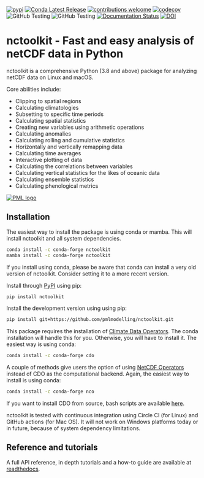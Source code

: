
<!-- README.md is generated from README.Rmd. Please edit that file -->

[![pypi](https://img.shields.io/pypi/v/nctoolkit.svg)](https://pypi.python.org/pypi/nctoolkit/)
[![Conda Latest Release](https://anaconda.org/conda-forge/nctoolkit/badges/version.svg)](https://anaconda.org/conda-forge/nctoolkit/)
[![contributions welcome](https://img.shields.io/badge/contributions-welcome-brightgreen.svg?style=flat)](https://github.com/pmlmodelling/nctoolkit/issues) 
[![codecov](https://codecov.io/gh/pmlmodelling/nctoolkit/branch/master/graph/badge.svg)](https://codecov.io/gh/pmlmodelling/nctoolkit)
![GitHub Testing](https://github.com/pmlmodelling/nctoolkit/actions/workflows/python-app-macos.yml/badge.svg)
![GitHub Testing](https://github.com/pmlmodelling/nctoolkit/actions/workflows/python-app-linux.yml/badge.svg)
[![Documentation Status](https://readthedocs.org/projects/nctoolkit/badge/?version=latest)](https://nctoolkit.readthedocs.io/en/latest/?badge=latest)
[![DOI](https://zenodo.org/badge/DOI/10.5281/zenodo.3938745.svg)](https://doi.org/10.5281/zenodo.3938745)






# nctoolkit - Fast and easy analysis of netCDF data in Python 

nctoolkit is a comprehensive Python (3.8 and above) package for analyzing netCDF data on Linux and macOS.

Core abilities include:
   - Clipping to spatial regions
   - Calculating climatologies
   - Subsetting to specific time periods
   - Calculating spatial statistics
   - Creating new variables using arithmetic operations
   - Calculating anomalies
   - Calculating rolling and cumulative statistics
   - Horizontally and vertically remapping data
   - Calculating time averages
   - Interactive plotting of data
   - Calculating the correlations between variables
   - Calculating vertical statistics for the likes of oceanic data
   - Calculating ensemble statistics
   - Calculating phenological metrics

[![PML logo](docs/source/pml-logo.gif)](https://pml.ac.uk/)


## Installation

The easiest way to install the package is using conda or mamba. This will install nctoolkit and all system dependencies.
```sh
conda install -c conda-forge nctoolkit
mamba install -c conda-forge nctoolkit
```

If you install using conda, please be aware that conda can install a very old version of nctoolkit. Consider setting it to a more recent version.

Install through [PyPI](https://pypi.org/project/nctoolkit/) using pip:
```sh
pip install nctoolkit 
```

Install the development version using using pip:
```sh
pip install git+https://github.com/pmlmodelling/nctoolkit.git
```

This package requires the installation of [Climate Data Operators](https://code.mpimet.mpg.de/projects/cdo/wiki). The conda installation will handle this for you. Otherwise, you will have to install it.  The easiest way is using conda:

```sh
conda install -c conda-forge cdo 
```

A couple of methods give users the option of using [NetCDF Operators](http://nco.sourceforge.net/) instead of CDO as the computational backend. Again, the easiest way to install is using conda:

```sh
conda install -c conda-forge nco 
```

If you want to install CDO from source, bash scripts are available [here](https://github.com/pmlmodelling/nctoolkit/tree/master/cdo_installers).
 
nctoolkit is tested with continuous integration using Circle CI (for Linux) and GitHub actions (for Mac OS). It will not work on Windows platforms today or in future, because of system dependency limitations. 


## Reference and tutorials

A full API reference, in depth tutorials and a how-to guide are available at [readthedocs](https://nctoolkit.readthedocs.io/en/latest/).






















